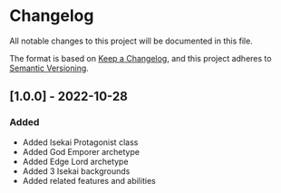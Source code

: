 # Changelog
All notable changes to this project will be documented in this file.

The format is based on [Keep a Changelog](https://keepachangelog.com/en/1.0.0/),
and this project adheres to [Semantic Versioning](https://semver.org/spec/v2.0.0.html).

## [1.0.0] - 2022-10-28
### Added
- Added Isekai Protagonist class
- Added God Emporer archetype
- Added Edge Lord archetype
- Added 3 Isekai backgrounds
- Added related features and abilities